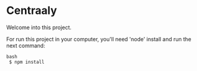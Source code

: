 # Centraaly

Welcome into this project.

For run this project in your computer, you'll need 'node' install and run the next command:

```
bash 
 $ npm install
 ```
